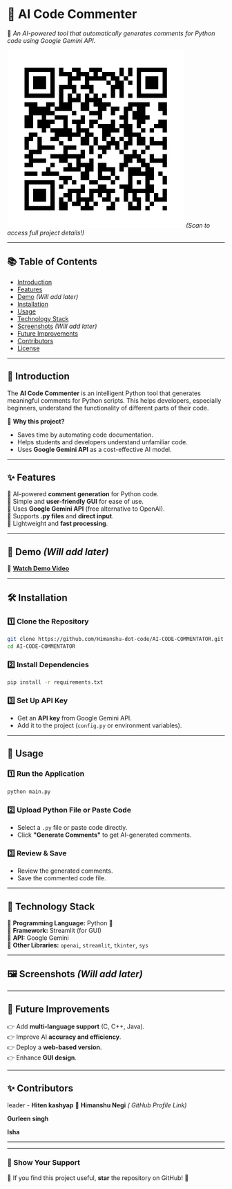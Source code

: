 # 📌 AI Code Commenter  

🚀 *An AI-powered tool that automatically generates comments for Python code using Google Gemini API.*  

![Project QR Code](./project_qr.png) *(Scan to access full project details!)*  

---

## 📚 Table of Contents  

- [Introduction](#introduction)  
- [Features](#features)  
- [Demo](#demo) *(Will add later)*  
- [Installation](#installation)  
- [Usage](#usage)  
- [Technology Stack](#technology-stack)  
- [Screenshots](#screenshots) *(Will add later)*  
- [Future Improvements](#future-improvements)  
- [Contributors](#contributors)  
- [License](#license)  

---  

## 🚀 Introduction  

The **AI Code Commenter** is an intelligent Python tool that generates meaningful comments for Python scripts. This helps developers, especially beginners, understand the functionality of different parts of their code.  

🔹 **Why this project?**  

- Saves time by automating code documentation.  
- Helps students and developers understand unfamiliar code.  
- Uses **Google Gemini API** as a cost-effective AI model.  

---  

## ✨ Features  

💚 AI-powered **comment generation** for Python code.  
💚 Simple and **user-friendly GUI** for ease of use.  
💚 Uses **Google Gemini API** (free alternative to OpenAI).  
💚 Supports **.py files** and **direct input**.  
💚 Lightweight and **fast processing**.  

---  

## 🎥 Demo *(Will add later)*  

🔗 **[Watch Demo Video](#)** 

---  

## 🛠 Installation  

### **1️⃣ Clone the Repository**  

```bash  
git clone https://github.com/Himanshu-dot-code/AI-CODE-COMMENTATOR.git  
cd AI-CODE-COMMENTATOR  
```

### **2️⃣ Install Dependencies**  

```bash  
pip install -r requirements.txt  
```

### **3️⃣ Set Up API Key**  

- Get an **API key** from Google Gemini API.  
- Add it to the project (`config.py` or environment variables).  

---  

## 📌 Usage  

### **1️⃣ Run the Application**  

```bash  
python main.py  
```

### **2️⃣ Upload Python File or Paste Code**  

- Select a `.py` file or paste code directly.  
- Click **"Generate Comments"** to get AI-generated comments.  

### **3️⃣ Review & Save**  

- Review the generated comments.  
- Save the commented code file.  

---  

## 🔧 Technology Stack  

🔹 **Programming Language:** Python 🐍  
🔹 **Framework:** Streamlit (for GUI)  
🔹 **API:** Google Gemini  
🔹 **Other Libraries:** `openai`, `streamlit`, `tkinter`, `sys`  

---  

## 🖼 Screenshots *(Will add later)*  

  
---  

## 🚀 Future Improvements  

👉 Add **multi-language support** (C, C++, Java).  
👉 Improve AI **accuracy and efficiency**.  
👉 Deploy a **web-based version**.  
👉 Enhance **GUI design**.  

---  

## ✨ Contributors  

leader - **Hiten kashyap**
👤 **Himanshu Negi** *( GitHub Profile Link)*

**Gurleen singh**

**Isha** 

---  



---  

### 📢 Show Your Support  

🌟 If you find this project useful, **star** the repository on GitHub! 🚀  
